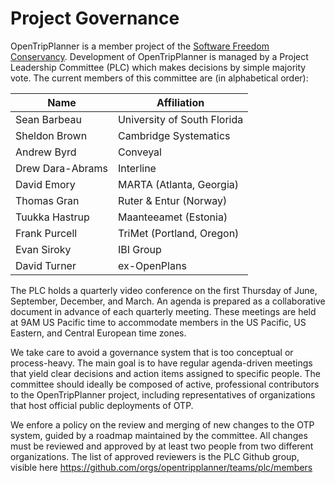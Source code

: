 # Project Governance

OpenTripPlanner is a member project of the [Software Freedom Conservancy](https://sfconservancy.org/members/current/). Development of OpenTripPlanner is managed by a Project Leadership Committee (PLC) which makes decisions by simple majority vote. The current members of this committee are (in alphabetical order):

| Name              | Affiliation                 |
|-------------------|-----------------------------|
| Sean Barbeau      | University of South Florida |
| Sheldon Brown     | Cambridge Systematics       |
| Andrew Byrd       | Conveyal                    |
| Drew Dara-Abrams  | Interline                   |
| David Emory       | MARTA (Atlanta, Georgia)    |
| Thomas Gran       | Ruter & Entur (Norway)      |
| Tuukka Hastrup    | Maanteeamet (Estonia)       |
| Frank Purcell     | TriMet (Portland, Oregon)   |
| Evan Siroky       | IBI Group                   |
| David Turner      | ex-OpenPlans                |

The PLC holds a quarterly video conference on the first Thursday of June, September, December, and March. An agenda is prepared as a collaborative document in advance of each quarterly meeting. These meetings are held at 9AM US Pacific time to accommodate members in the US Pacific, US Eastern, and Central European time zones.

We take care to avoid a governance system that is too conceptual or process-heavy. The main goal is to have regular agenda-driven meetings that yield clear decisions and action items assigned to specific people. The committee should ideally be composed of active, professional contributors to the OpenTripPlanner project, including representatives of organizations that host official public deployments of OTP.

We enfore a policy on the review and merging of new changes to the OTP system, guided by a roadmap maintained by the committee. All changes must be reviewed and approved by at least two people from two different organizations. The list of approved reviewers is the PLC Github group, visible here https://github.com/orgs/opentripplanner/teams/plc/members


